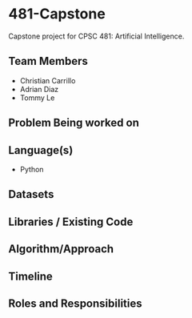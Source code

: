 # 481-Capstone
Capstone project for CPSC 481: Artificial Intelligence. 

## Team Members 
- Christian Carrillo
- Adrian Diaz
- Tommy Le

## Problem Being worked on


## Language(s)
- Python

## Datasets

## Libraries / Existing Code

## Algorithm/Approach

## Timeline

## Roles and Responsibilities


